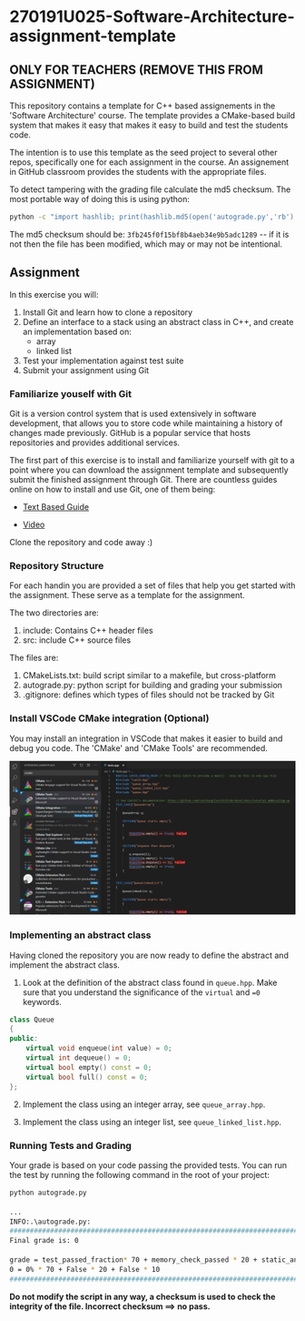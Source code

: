 # 270191U025-Software-Architecture-assignment-template

## ONLY FOR TEACHERS (REMOVE THIS FROM ASSIGNMENT)

This repository contains a template for C++ based assignements in the 'Software Architecture' course.
The template provides a CMake-based build system that makes it easy that makes it easy to build and test the students code.

The intention is to use this template as the seed project to several other repos, specifically one for each assignment in the course.
An assignement in GitHub classroom provides the students with the appropriate files.

To detect tampering with the grading file calculate the md5 checksum. The most portable way of doing this is using python:

```bash
python -c "import hashlib; print(hashlib.md5(open('autograde.py','rb').read()).hexdigest())"
```

The md5 checksum should be: `3fb245f0f15bf8b4aeb34e9b5adc1289` -- if it is not then the file has been modified, which may or may not be intentional.

## Assignment

In this exercise you will:

1. Install Git and learn how to clone a repository
2. Define an interface to a stack using an abstract class in C++, and create an implementation based on:
   - array
   - linked list
3. Test your implementation against test suite
4. Submit your assignment using Git

### Familiarize youself with Git

Git is a version control system that is used extensively in software development, that allows you to store code while maintaining a history of changes made previously.
GitHub is a popular service that hosts repositories and provides additional services.

The first part of this exercise is to install and familiarize yourself with git to a point where you can download the assignment template and subsequently submit the finished assignment through Git.
There are countless guides online on how to install and use Git, one of them being:

- [Text Based Guide](https://guides.github.com/introduction/git-handbook/)

- [Video](https://www.youtube.com/watch?v=SWYqp7iY_Tc)

Clone the repository and code away :)

### Repository Structure

For each handin you are provided a set of files that help you get started with the assignment.
These serve as a template for the assignment.

The two directories are:

1. include: Contains C++ header files
2. src: include C++ source files

The files are:

1. CMakeLists.txt: build script similar to a makefile, but cross-platform
2. autograde.py: python script for building and grading your submission
3. .gitignore: defines which types of files should not be tracked by Git

### Install VSCode CMake integration (Optional)

You may install an integration in VSCode that makes it easier to build and debug you code.
The 'CMake' and 'CMake Tools' are recommended.

![](cmake.png)

### Implementing an abstract class

Having cloned the repository you are now ready to define the abstract and implement the abstract class.

1. Look at the definition of the abstract class found in `queue.hpp`. Make sure that you understand the significance of the `virtual` and `=0` keywords.

```cpp
class Queue
{
public:
    virtual void enqueue(int value) = 0;
    virtual int dequeue() = 0;
    virtual bool empty() const = 0;
    virtual bool full() const = 0;
};
```

2. Implement the class using an integer array, see `queue_array.hpp`.

3. Implement the class using an integer list, see `queue_linked_list.hpp`.

### Running Tests and Grading

Your grade is based on your code passing the provided tests.
You can run the test by running the following command in the root of your project:

```bash
python autograde.py

...
INFO:.\autograde.py:
#######################################################################################################
Final grade is: 0

grade = test_passed_fraction* 70 + memory_check_passed * 20 + static_analysis_passed * 10
0 = 0% * 70 + False * 20 + False * 10
#######################################################################################################
```

**Do not modify the script in any way, a checksum is used to check the integrity of the file. Incorrect checksum ⟹ no pass.**
